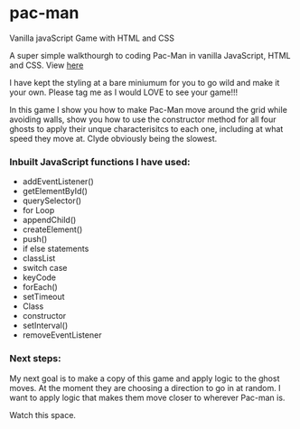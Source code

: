 # pac-man
Vanilla javaScript Game with HTML and CSS

A super simple walkthourgh to coding Pac-Man in vanilla JavaScript, HTML and CSS. View [here](https://www.youtube.com/channel/UC5DNytAJ6_FISueUfzZCVsw) 

I have kept the styling at a bare miniumum for you to go wild and make it your own. Please tag me as I would LOVE to see your game!!!

In this game I show you how to make Pac-Man move around the grid while avoiding walls, show you how to use the constructor method for all four ghosts to apply their unque characterisitcs to each one, including at what speed they move at. Clyde obviously being the slowest.

### Inbuilt JavaScript functions I have used: 
* addEventListener()
* getElementById()
* querySelector()
* for Loop
* appendChild()
* createElement()
* push()
* if else statements
* classList
* switch case
* keyCode
* forEach()
* setTimeout
* Class
* constructor
* setInterval()
* removeEventListener

### Next steps:
My next goal is to make a copy of this game and apply logic to the ghost moves. At the moment they are choosing a direction to go in at random. I want to apply logic that makes them move closer to wherever Pac-man is.

Watch this space.



